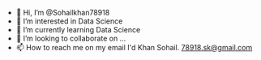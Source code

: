 - 👋 Hi, I’m @Sohailkhan78918
- 👀 I’m interested in Data Science
- 🌱 I’m currently learning Data Science
- 💞️ I’m looking to collaborate on ...
- 📫 How to reach me on my email I'd Khan Sohail. 78918.sk@gmail.com
<!---
Sohailkhan78918/Sohailkhan78918 is a ✨ special ✨ repository because its `README.md` (this file) appears on your GitHub profile.
You can click the Preview link to take a look at your changes.
--->
